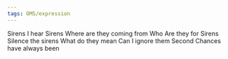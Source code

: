 ```yaml
---
tags: OMS/expression
---
```


Sirens
I hear Sirens
Where are they coming from
Who Are they for
Sirens
Silence the sirens
What do they mean
Can I ignore
them
Second Chances have always been